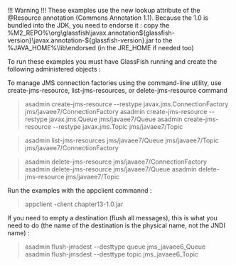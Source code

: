 !!! Warning !!!
These examples use the new lookup attribute of the @Resource annotation (Commons Annotation 1.1). Because the 1.0 is bundled into the JDK, you need to endorse it :
copy the %M2_REPO%\org\glassfish\javax.annotation\${glassfish-version}\javax.annotation-${glassfish-version}.jar to the %JAVA_HOME%\lib\endorsed (in the JRE_HOME if needed too)


To run these examples you must have GlassFish running and create the following administered objects :

To manage JMS connection factories using the command-line utility, use create-jms-resource, list-jms-resources, or delete-jms-resource command

> asadmin create-jms-resource --restype javax.jms.ConnectionFactory jms/javaee7/ConnectionFactory
> asadmin create-jms-resource --restype javax.jms.Queue jms/javaee7/Queue
> asadmin create-jms-resource --restype javax.jms.Topic jms/javaee7/Topic

> asadmin list-jms-resources
jms/javaee7/Queue
jms/javaee7/Topic
jms/javaee7/ConnectionFactory

> asadmin delete-jms-resource jms/javaee7/ConnectionFactory
> asadmin delete-jms-resource jms/javaee7/Queue
> asadmin delete-jms-resource jms/javaee7/Topic

Run the examples with the appclient commannd :
> appclient -client chapter13-1.0.jar

If you need to empty a destination (flush all messages), this is what you need to do (the name of the destination is the physical name, not the JNDI name) :
> asadmin flush-jmsdest --desttype queue jms_javaee6_Queue
> asadmin flush-jmsdest --desttype topic jms_javaee6_Topic
